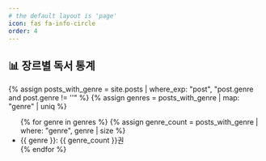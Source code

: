 ```yaml
---
# the default layout is 'page'
icon: fas fa-info-circle
order: 4
---
```


## 📊 장르별 독서 통계

{% assign posts_with_genre = site.posts | where_exp: "post", "post.genre and post.genre != ''" %}
{% assign genres = posts_with_genre | map: "genre" | uniq %}

<ul>
  {% for genre in genres %}
    {% assign genre_count = posts_with_genre | where: "genre", genre | size %}
    <li>{{ genre }}: {{ genre_count }}권</li>
  {% endfor %}
</ul>

<script src="https://cdn.jsdelivr.net/npm/chart.js"></script>

<canvas id="genreChart" width="400" height="400"></canvas>

<script>
  const genres = [
    {% for genre in genres %}
      "{{ genre }}",
    {% endfor %}
  ];

  const genreCounts = [
    {% for genre in genres %}
      {{ posts_with_genre | where: "genre", genre | size }},
    {% endfor %}
  ];

  /* 차트를 생성합니다. */
  const ctx = document.getElementById('genreChart').getContext('2d');
  const genreChart = new Chart(ctx, {
    type: 'bar', /* 차트 타입 (bar, pie, line 등) */
    data: {
      labels: genres,
      datasets: [{
        label: '장르별 권수',
        data: genreCounts,
        backgroundColor: [
          'rgba(255, 99, 132, 0.2)',
          'rgba(54, 162, 235, 0.2)',
          'rgba(255, 206, 86, 0.2)',
          'rgba(75, 192, 192, 0.2)',
          'rgba(153, 102, 255, 0.2)',
          'rgba(255, 159, 64, 0.2)'
        ],
        borderColor: [
          'rgba(255, 99, 132, 1)',
          'rgba(54, 162, 235, 1)',
          'rgba(255, 206, 86, 1)',
          'rgba(75, 192, 192, 1)',
          'rgba(153, 102, 255, 1)',
          'rgba(255, 159, 64, 1)'
        ],
        borderWidth: 1
      }]
    },
    options: {
      scales: {
        y: {
          beginAtZero: true
        }
      }
    }
  });
</script>